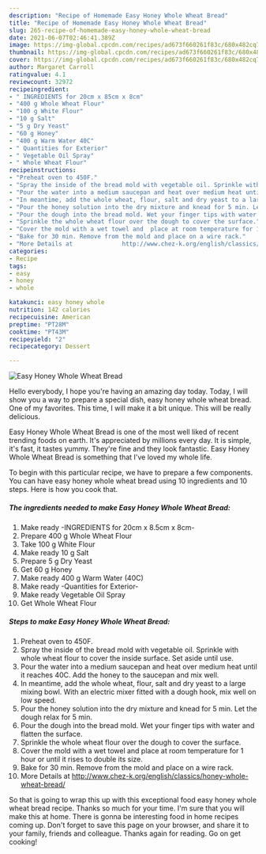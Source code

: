 ```yaml
---
description: "Recipe of Homemade Easy Honey Whole Wheat Bread"
title: "Recipe of Homemade Easy Honey Whole Wheat Bread"
slug: 265-recipe-of-homemade-easy-honey-whole-wheat-bread
date: 2021-06-07T02:46:41.389Z
image: https://img-global.cpcdn.com/recipes/ad673f660261f83c/680x482cq70/easy-honey-whole-wheat-bread-recipe-main-photo.jpg
thumbnail: https://img-global.cpcdn.com/recipes/ad673f660261f83c/680x482cq70/easy-honey-whole-wheat-bread-recipe-main-photo.jpg
cover: https://img-global.cpcdn.com/recipes/ad673f660261f83c/680x482cq70/easy-honey-whole-wheat-bread-recipe-main-photo.jpg
author: Margaret Carroll
ratingvalue: 4.1
reviewcount: 32972
recipeingredient:
- " INGREDIENTS for 20cm x 85cm x 8cm"
- "400 g Whole Wheat Flour"
- "100 g White Flour"
- "10 g Salt"
- "5 g Dry Yeast"
- "60 g Honey"
- "400 g Warm Water 40C"
- " Quantities for Exterior"
- " Vegetable Oil Spray"
- " Whole Wheat Flour"
recipeinstructions:
- "Preheat oven to 450F."
- "Spray the inside of the bread mold with vegetable oil. Sprinkle with whole wheat flour to cover the inside surface. Set aside until use."
- "Pour the water into a medium saucepan and heat over medium heat until it reaches 40C. Add the honey to the saucepan and mix well."
- "In meantime, add the whole wheat, flour, salt and dry yeast to a large mixing bowl. With an electric mixer fitted with a dough hook, mix well on low speed."
- "Pour the honey solution into the dry mixture and knead for 5 min. Let the dough relax for 5 min."
- "Pour the dough into the bread mold. Wet your finger tips with water and flatten the surface."
- "Sprinkle the whole wheat flour over the dough to cover the surface."
- "Cover the mold with a wet towel and  place at room temperature for 1 hour or until it rises to double its size."
- "Bake for 30 min. Remove from the mold and place on a wire rack."
- "More Details at              http://www.chez-k.org/english/classics/honey-whole-wheat-bread/"
categories:
- Recipe
tags:
- easy
- honey
- whole

katakunci: easy honey whole 
nutrition: 142 calories
recipecuisine: American
preptime: "PT28M"
cooktime: "PT43M"
recipeyield: "2"
recipecategory: Dessert

---
```



![Easy Honey Whole Wheat Bread](https://img-global.cpcdn.com/recipes/ad673f660261f83c/680x482cq70/easy-honey-whole-wheat-bread-recipe-main-photo.jpg)

Hello everybody, I hope you're having an amazing day today. Today, I will show you a way to prepare a special dish, easy honey whole wheat bread. One of my favorites. This time, I will make it a bit unique. This will be really delicious.

Easy Honey Whole Wheat Bread is one of the most well liked of recent trending foods on earth. It's appreciated by millions every day. It is simple, it's fast, it tastes yummy. They're fine and they look fantastic. Easy Honey Whole Wheat Bread is something that I've loved my whole life.




To begin with this particular recipe, we have to prepare a few components. You can have easy honey whole wheat bread using 10 ingredients and 10 steps. Here is how you cook that.

<!--inarticleads1-->

##### The ingredients needed to make Easy Honey Whole Wheat Bread:

1. Make ready  -INGREDIENTS for 20cm x 8.5cm x 8cm-
1. Prepare 400 g Whole Wheat Flour
1. Take 100 g White Flour
1. Make ready 10 g Salt
1. Prepare 5 g Dry Yeast
1. Get 60 g Honey
1. Make ready 400 g Warm Water (40C)
1. Make ready  -Quantities for Exterior-
1. Make ready  Vegetable Oil Spray
1. Get  Whole Wheat Flour




<!--inarticleads2-->

##### Steps to make Easy Honey Whole Wheat Bread:

1. Preheat oven to 450F.
1. Spray the inside of the bread mold with vegetable oil. Sprinkle with whole wheat flour to cover the inside surface. Set aside until use.
1. Pour the water into a medium saucepan and heat over medium heat until it reaches 40C. Add the honey to the saucepan and mix well.
1. In meantime, add the whole wheat, flour, salt and dry yeast to a large mixing bowl. With an electric mixer fitted with a dough hook, mix well on low speed.
1. Pour the honey solution into the dry mixture and knead for 5 min. Let the dough relax for 5 min.
1. Pour the dough into the bread mold. Wet your finger tips with water and flatten the surface.
1. Sprinkle the whole wheat flour over the dough to cover the surface.
1. Cover the mold with a wet towel and  place at room temperature for 1 hour or until it rises to double its size.
1. Bake for 30 min. Remove from the mold and place on a wire rack.
1. More Details at              http://www.chez-k.org/english/classics/honey-whole-wheat-bread/




So that is going to wrap this up with this exceptional food easy honey whole wheat bread recipe. Thanks so much for your time. I'm sure that you will make this at home. There is gonna be interesting food in home recipes coming up. Don't forget to save this page on your browser, and share it to your family, friends and colleague. Thanks again for reading. Go on get cooking!
